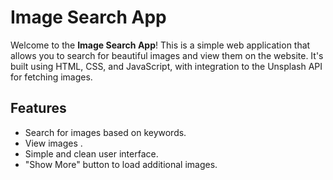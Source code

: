 # Image Search App

Welcome to the **Image Search App**! This is a simple web application that allows you to search for beautiful images and view them on the website.
It's built using HTML, CSS, and JavaScript, with integration to the Unsplash API for fetching images.

## Features

- Search for images based on keywords.
- View images .
- Simple and clean user interface.
- "Show More" button to load additional images.
